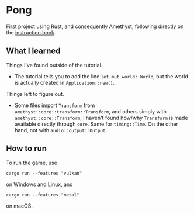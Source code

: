 # Pong

First project using Rust, and consequently Amethyst, following directly on the [instruction book](https://book.amethyst.rs/stable/pong-tutorial.html).

## What I learned 
Things I've found outside of the tutorial.
- The tutorial tells you to add the line `let mut world: World`, but the world is actually created in `Application::new()`.

Things left to figure out.
- Some files import `Transform` from `amethyst::core::transform::Transform`, and others simply with `amethyst::core::Transform`, I haven't found how/why `Transform` is made available directly through `core`. Same for `timing::Time`. On the other hand, not with `audio::output::Output`.

## How to run

To run the game, use

```
cargo run --features "vulkan"
```

on Windows and Linux, and

```
cargo run --features "metal"
```

on macOS.

